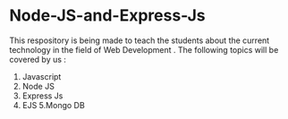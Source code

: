 # Node-JS-and-Express-Js

This respository is being made to teach the students about the current technology in the field of Web Development . 
The following topics will be covered by us :
1. Javascript
2. Node JS
3. Express Js
4. EJS 
5.Mongo DB 
